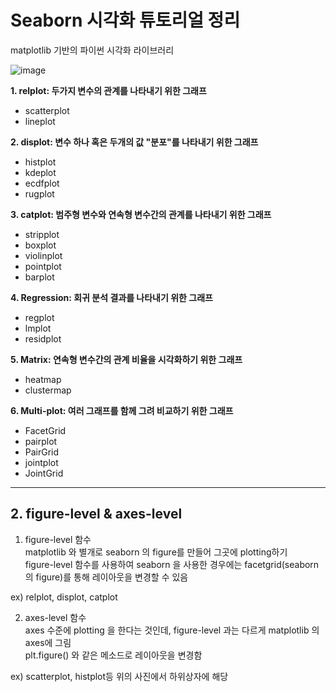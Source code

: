 # Seaborn 시각화 튜토리얼 정리
matplotlib 기반의 파이썬 시각화 라이브러리

![image](https://user-images.githubusercontent.com/94737255/218521242-eda45bd8-80e4-4b92-9715-aa954ac50cb9.png)

**1. relplot: 두가지 변수의 관계를 나타내기 위한 그래프**
- scatterplot
- lineplot

**2. displot: 변수 하나 혹은 두개의 값 "분포"를 나타내기 위한 그래프**
- histplot
- kdeplot
- ecdfplot
- rugplot

**3. catplot: 범주형 변수와 연속형 변수간의 관계를 나타내기 위한 그래프**
- stripplot
- boxplot
- violinplot
- pointplot
- barplot

**4. Regression: 회귀 분석 결과를 나타내기 위한 그래프**
- regplot
- lmplot
- residplot

**5. Matrix: 연속형 변수간의 관계 비율을 시각화하기 위한 그래프**
- heatmap
- clustermap

**6. Multi-plot: 여러 그래프를 함께 그려 비교하기 위한 그래프**
- FacetGrid
- pairplot
- PairGrid
- jointplot
- JointGrid

*****
## 2. figure-level & axes-level

1. figure-level 함수  
matplotlib 와 별개로 seaborn 의 figure를 만들어 그곳에 plotting하기  
figure-level 함수를 사용하여 seaborn 을 사용한 경우에는 facetgrid(seaborn의 figure)를 통해 레이아웃을 변경할 수 있음  

ex) relplot, displot, catplot  

2. axes-level 함수  
axes 수준에 plotting 을 한다는 것인데, figure-level 과는 다르게 matplotlib 의 axes에 그림  
plt.figure() 와 같은 메소드로 레이아웃을 변경함  

ex) scatterplot, histplot등 위의 사진에서 하위상자에 해당  


